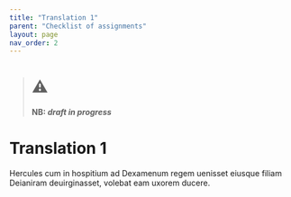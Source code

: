 ```yaml
---
title: "Translation 1"
parent: "Checklist of assignments"
layout: page
nav_order: 2
---
```


> # ⚠️
> **NB: *draft in progress***


# Translation 1


Hercules cum in hospitium ad Dexamenum regem uenisset eiusque filiam Deianiram deuirginasset, volebat eam uxorem ducere.